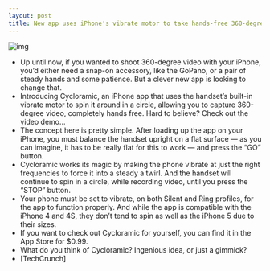 ```yaml
---
layout: post
title: New app uses iPhone's vibrate motor to take hands-free 360-degree video
---
```

![img](http://media.idownloadblog.com/wp-content/uploads/2012/12/Cycloramic-ss.png)
* Up until now, if you wanted to shoot 360-degree video with your iPhone, you’d either need a snap-on accessory, like the GoPano, or a pair of steady hands and some patience. But a clever new app is looking to change that.
* Introducing Cycloramic, an iPhone app that uses the handset’s built-in vibrate motor to spin it around in a circle, allowing you to capture 360-degree video, completely hands free. Hard to believe? Check out the video demo…
* The concept here is pretty simple. After loading up the app on your iPhone, you must balance the handset upright on a flat surface — as you can imagine, it has to be really flat for this to work — and press the “GO” button.
* Cycloramic works its magic by making the phone vibrate at just the right frequencies to force it into a steady a twirl. And the handset will continue to spin in a circle, while recording video, until you press the “STOP” button.
* Your phone must be set to vibrate, on both Silent and Ring profiles, for the app to function properly. And while the app is compatible with the iPhone 4 and 4S, they don’t tend to spin as well as the iPhone 5 due to their sizes.
* If you want to check out Cycloramic for yourself, you can find it in the App Store for $0.99.
* What do you think of Cycloramic? Ingenious idea, or just a gimmick?
* [TechCrunch]


